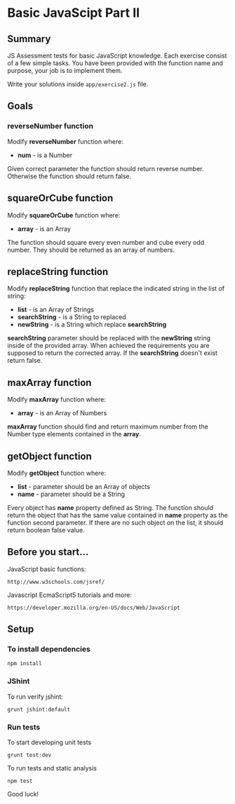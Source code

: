 # Basic JavaScipt Part II

## Summary
JS Assessment tests for basic JavaScript knowledge. Each exercise consist of a few simple tasks. You have been provided with the function
 name and purpose, your job is to implement them.
 
Write your solutions inside `app/exercise2.js` file. 

## Goals

### reverseNumber function

Modify **reverseNumber** function where:

-   **num** - is a Number 

Given correct parameter the function should return reverse number. Otherwise the function should return false.  

## squareOrCube function

Modify **squareOrCube** function where:

-   **array** - is an Array
    
The function should square every even number and cube every odd number. They should be returned as an array of numbers.

## replaceString function

Modify **replaceString** function that replace the indicated string in the list of string:

-   **list** - is an Array of Strings
-   **searchString** - is a String to replaced
-   **newString** - is a String which replace **searchString**

**searchString** parameter should be replaced with the **newString** string inside of the provided array. When achieved the requirements you are supposed to 
return the corrected array. If the **searchString** doesn't exist return false.

## maxArray function

Modify **maxArray** function where:

-   **array** - is an Array of Numbers
    
**maxArray** function should find and return maximum number from the Number type elements contained in the **array**.

## getObject function

Modify **getObject** function where:

-   **list** - parameter should be an Array of objects
-   **name** - parameter should be a String

Every object has **name** property defined as String. The function should return the object that has the same value contained in **name** property as
the function second parameter. If there are no such object on the list, it should return boolean false value.

## Before you start...

JavaScript basic functions:

    http://www.w3schools.com/jsref/
    
Javascript EcmaScript5 tutorials and more:

    https://developer.mozilla.org/en-US/docs/Web/JavaScript

## Setup

### To install dependencies

    npm install

### JShint

To run verify jshint:

    grunt jshint:default

### Run tests

To start developing unit tests

    grunt test:dev
 
To run tests and static analysis

    npm test

Good luck!
 
